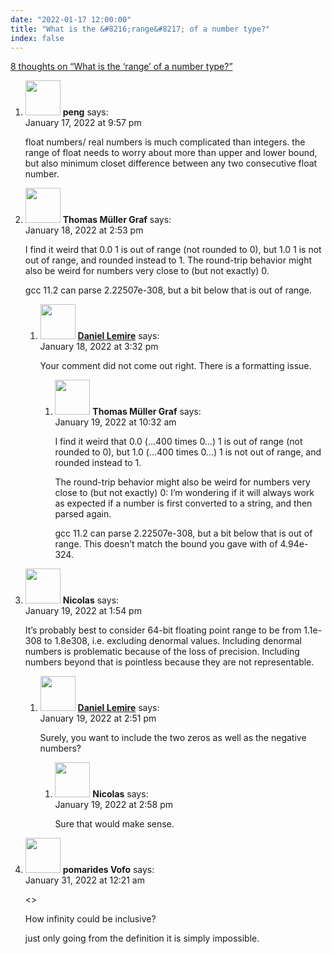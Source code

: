 ```yaml
---
date: "2022-01-17 12:00:00"
title: "What is the &#8216;range&#8217; of a number type?"
index: false
---
```


[8 thoughts on &ldquo;What is the &#8216;range&#8217; of a number type?&rdquo;](/lemire/blog/2022/01-17-what-is-the-range-of-a-number-type)

<ol class="comment-list">
<li id="comment-617007" class="comment even thread-even depth-1">
<div class="comment-author vcard">
<img alt src="https://secure.gravatar.com/avatar/0b126774a8c8e5682f1562865369af89?s=56&#038;d=mm&#038;r=g" srcset="https://secure.gravatar.com/avatar/0b126774a8c8e5682f1562865369af89?s=112&#038;d=mm&#038;r=g 2x" class="avatar avatar-56 photo" height="56" width="56" decoding="async" /> <b class="fn">peng</b> <span class="says">says:</span> </div>
<div class="comment-metadata"><time datetime="2022-01-17T21:57:35+00:00">January 17, 2022 at 9:57 pm</time></a> </div>
<div class="comment-content">
<p>float numbers/ real numbers is much complicated than integers. the range of float needs to worry about more than upper and lower bound, but also minimum closet difference between any two consecutive float number.</p>
</div>
</li>
<li id="comment-617094" class="comment odd alt thread-odd thread-alt depth-1 parent">
<div class="comment-author vcard">
<img alt src="https://secure.gravatar.com/avatar/f24a348af91812e0677278655fd8e1e8?s=56&#038;d=mm&#038;r=g" srcset="https://secure.gravatar.com/avatar/f24a348af91812e0677278655fd8e1e8?s=112&#038;d=mm&#038;r=g 2x" class="avatar avatar-56 photo" height="56" width="56" decoding="async" /> <b class="fn">Thomas Müller Graf</b> <span class="says">says:</span> </div>
<div class="comment-metadata"><time datetime="2022-01-18T14:53:46+00:00">January 18, 2022 at 2:53 pm</time></a> </div>
<div class="comment-content">
<p>I find it weird that 0.0 1 is out of range (not rounded to 0), but 1.0 1 is not out of range, and rounded instead to 1. The round-trip behavior might also be weird for numbers very close to (but not exactly) 0. </p>
<p>gcc 11.2 can parse 2.22507e-308, but a bit below that is out of range.</p>
</div>
<ol class="children">
<li id="comment-617102" class="comment byuser comment-author-lemire bypostauthor even depth-2 parent">
<div class="comment-author vcard">
<img alt src="https://secure.gravatar.com/avatar/2ca999bef9535950f5b84281a4dab006?s=56&#038;d=mm&#038;r=g" srcset="https://secure.gravatar.com/avatar/2ca999bef9535950f5b84281a4dab006?s=112&#038;d=mm&#038;r=g 2x" class="avatar avatar-56 photo" height="56" width="56" loading="lazy" decoding="async" /> <b class="fn"><a href="https://lemire.me/en/" class="url" rel="ugc">Daniel Lemire</a></b> <span class="says">says:</span> </div>
<div class="comment-metadata"><time datetime="2022-01-18T15:32:22+00:00">January 18, 2022 at 3:32 pm</time></a> </div>
<div class="comment-content">
<p>Your comment did not come out right. There is a formatting issue.</p>
</div>
<ol class="children">
<li id="comment-617220" class="comment odd alt depth-3">
<div class="comment-author vcard">
<img alt src="https://secure.gravatar.com/avatar/f24a348af91812e0677278655fd8e1e8?s=56&#038;d=mm&#038;r=g" srcset="https://secure.gravatar.com/avatar/f24a348af91812e0677278655fd8e1e8?s=112&#038;d=mm&#038;r=g 2x" class="avatar avatar-56 photo" height="56" width="56" loading="lazy" decoding="async" /> <b class="fn">Thomas Müller Graf</b> <span class="says">says:</span> </div>
<div class="comment-metadata"><time datetime="2022-01-19T10:32:20+00:00">January 19, 2022 at 10:32 am</time></a> </div>
<div class="comment-content">
<p>I find it weird that 0.0 (&#8230;400 times 0&#8230;) 1 is out of range (not rounded to 0), but 1.0 (&#8230;400 times 0&#8230;) 1 is not out of range, and rounded instead to 1. </p>
<p>The round-trip behavior might also be weird for numbers very close to (but not exactly) 0: I&rsquo;m wondering if it will always work as expected if a number is first converted to a string, and then parsed again.</p>
<p>gcc 11.2 can parse 2.22507e-308, but a bit below that is out of range. This doesn&rsquo;t match the bound you gave with of 4.94e-324.</p>
</div>
</li>
</ol>
</li>
</ol>
</li>
<li id="comment-617253" class="comment even thread-even depth-1 parent">
<div class="comment-author vcard">
<img alt src="https://secure.gravatar.com/avatar/0d1e2557d7b1ce876e1b2f12af68dd05?s=56&#038;d=mm&#038;r=g" srcset="https://secure.gravatar.com/avatar/0d1e2557d7b1ce876e1b2f12af68dd05?s=112&#038;d=mm&#038;r=g 2x" class="avatar avatar-56 photo" height="56" width="56" loading="lazy" decoding="async" /> <b class="fn">Nicolas</b> <span class="says">says:</span> </div>
<div class="comment-metadata"><time datetime="2022-01-19T13:54:58+00:00">January 19, 2022 at 1:54 pm</time></a> </div>
<div class="comment-content">
<p>It&rsquo;s probably best to consider 64-bit floating point range to be from 1.1e-308 to 1.8e308, i.e. excluding denormal values. Including denormal numbers is problematic because of the loss of precision. Including numbers beyond that is pointless because they are not representable.</p>
</div>
<ol class="children">
<li id="comment-617266" class="comment byuser comment-author-lemire bypostauthor odd alt depth-2 parent">
<div class="comment-author vcard">
<img alt src="https://secure.gravatar.com/avatar/2ca999bef9535950f5b84281a4dab006?s=56&#038;d=mm&#038;r=g" srcset="https://secure.gravatar.com/avatar/2ca999bef9535950f5b84281a4dab006?s=112&#038;d=mm&#038;r=g 2x" class="avatar avatar-56 photo" height="56" width="56" loading="lazy" decoding="async" /> <b class="fn"><a href="https://lemire.me/en/" class="url" rel="ugc">Daniel Lemire</a></b> <span class="says">says:</span> </div>
<div class="comment-metadata"><time datetime="2022-01-19T14:51:19+00:00">January 19, 2022 at 2:51 pm</time></a> </div>
<div class="comment-content">
<p>Surely, you want to include the two zeros as well as the negative numbers?</p>
</div>
<ol class="children">
<li id="comment-617269" class="comment even depth-3">
<div class="comment-author vcard">
<img alt src="https://secure.gravatar.com/avatar/0d1e2557d7b1ce876e1b2f12af68dd05?s=56&#038;d=mm&#038;r=g" srcset="https://secure.gravatar.com/avatar/0d1e2557d7b1ce876e1b2f12af68dd05?s=112&#038;d=mm&#038;r=g 2x" class="avatar avatar-56 photo" height="56" width="56" loading="lazy" decoding="async" /> <b class="fn">Nicolas</b> <span class="says">says:</span> </div>
<div class="comment-metadata"><time datetime="2022-01-19T14:58:09+00:00">January 19, 2022 at 2:58 pm</time></a> </div>
<div class="comment-content">
<p>Sure that would make sense.</p>
</div>
</li>
</ol>
</li>
</ol>
</li>
<li id="comment-619225" class="comment odd alt thread-odd thread-alt depth-1">
<div class="comment-author vcard">
<img alt src="https://secure.gravatar.com/avatar/9aafe25b630c5b68aaefb00e38b4a00b?s=56&#038;d=mm&#038;r=g" srcset="https://secure.gravatar.com/avatar/9aafe25b630c5b68aaefb00e38b4a00b?s=112&#038;d=mm&#038;r=g 2x" class="avatar avatar-56 photo" height="56" width="56" loading="lazy" decoding="async" /> <b class="fn">pomarides Vofo</b> <span class="says">says:</span> </div>
<div class="comment-metadata"><time datetime="2022-01-31T00:21:13+00:00">January 31, 2022 at 12:21 am</time></a> </div>
<div class="comment-content">
<p>&lt;&gt;</p>
<p>How infinity could be inclusive?</p>
<p>just only going from the definition it is simply impossible.</p>
</div>
</li>
</ol>
